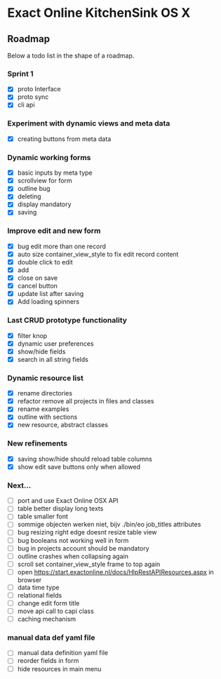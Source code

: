 # Exact Online KitchenSink OS X

## Roadmap

Below a todo list in the shape of a roadmap.

### Sprint 1
- [x] proto Interface
- [x] proto sync
- [x] cli api

### Experiment with dynamic views and meta data
- [x] creating buttons from meta data

### Dynamic working forms
- [x] basic inputs by meta type
- [x] scrollview for form
- [x] outline bug
- [x] deleting
- [x] display mandatory
- [x] saving

### Improve edit and new form
- [x] bug edit more than one record
- [x] auto size container_view_style to fix edit record content
- [x] double click to edit
- [x] add
- [x] close on save
- [x] cancel button
- [x] update list after saving
- [x] Add loading spinners

### Last CRUD prototype functionality
- [x] filter knop
- [x] dynamic user preferences
- [x] show/hide fields
- [x] search in all string fields

### Dynamic resource list
- [x] rename directories
- [x] refactor remove all projects in files and classes
- [x] rename examples
- [x] outline with sections
- [x] new resource, abstract classes

### New refinements
- [x] saving show/hide should reload table columns
- [x] show edit save buttons only when allowed

### Next...
- [ ] port and use Exact Online OSX API
- [ ] table better display long texts
- [ ] table smaller font
- [ ] sommige objecten werken niet, bijv ./bin/eo job_titles attributes
- [ ] bug resizing right edge doesnt resize table view
- [ ] bug booleans not working well in form
- [ ] bug in projects account should be mandatory
- [ ] outline crashes when collapsing again
- [ ] scroll set container_view_style frame to top again
- [ ] open https://start.exactonline.nl/docs/HlpRestAPIResources.aspx in browser
- [ ] data time type
- [ ] relational fields
- [ ] change edit form title
- [ ] move api call to capi class
- [ ] caching mechanism

### manual data def yaml file
- [ ] manual data definition yaml file
- [ ] reorder fields in form
- [ ] hide resources in main menu
